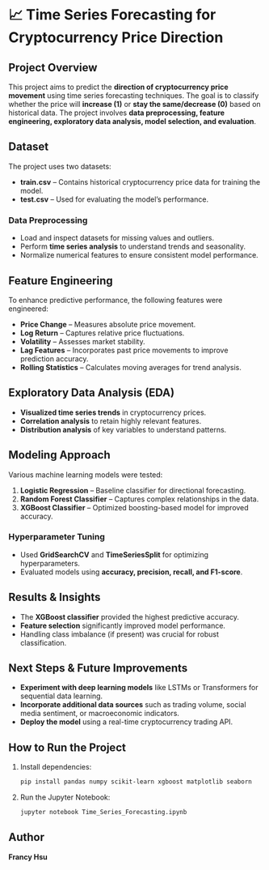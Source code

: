 # 📈 Time Series Forecasting for Cryptocurrency Price Direction

## **Project Overview**
This project aims to predict the **direction of cryptocurrency price movement** using time series forecasting techniques. The goal is to classify whether the price will **increase (1)** or **stay the same/decrease (0)** based on historical data. The project involves **data preprocessing, feature engineering, exploratory data analysis, model selection, and evaluation**.

## **Dataset**
The project uses two datasets:
- **train.csv** – Contains historical cryptocurrency price data for training the model.
- **test.csv** – Used for evaluating the model’s performance.

### **Data Preprocessing**
- Load and inspect datasets for missing values and outliers.
- Perform **time series analysis** to understand trends and seasonality.
- Normalize numerical features to ensure consistent model performance.

## **Feature Engineering**
To enhance predictive performance, the following features were engineered:
- **Price Change** – Measures absolute price movement.
- **Log Return** – Captures relative price fluctuations.
- **Volatility** – Assesses market stability.
- **Lag Features** – Incorporates past price movements to improve prediction accuracy.
- **Rolling Statistics** – Calculates moving averages for trend analysis.

## **Exploratory Data Analysis (EDA)**
- **Visualized time series trends** in cryptocurrency prices.
- **Correlation analysis** to retain highly relevant features.
- **Distribution analysis** of key variables to understand patterns.

## **Modeling Approach**
Various machine learning models were tested:
1. **Logistic Regression** – Baseline classifier for directional forecasting.
2. **Random Forest Classifier** – Captures complex relationships in the data.
3. **XGBoost Classifier** – Optimized boosting-based model for improved accuracy.

### **Hyperparameter Tuning**
- Used **GridSearchCV** and **TimeSeriesSplit** for optimizing hyperparameters.
- Evaluated models using **accuracy, precision, recall, and F1-score**.

## **Results & Insights**
- The **XGBoost classifier** provided the highest predictive accuracy.
- **Feature selection** significantly improved model performance.
- Handling class imbalance (if present) was crucial for robust classification.

## **Next Steps & Future Improvements**
- **Experiment with deep learning models** like LSTMs or Transformers for sequential data learning.
- **Incorporate additional data sources** such as trading volume, social media sentiment, or macroeconomic indicators.
- **Deploy the model** using a real-time cryptocurrency trading API.

## **How to Run the Project**
1. Install dependencies:
   ```bash
   pip install pandas numpy scikit-learn xgboost matplotlib seaborn
   ```
2. Run the Jupyter Notebook:
   ```bash
   jupyter notebook Time_Series_Forecasting.ipynb
   ```

## **Author**
**Francy Hsu**
